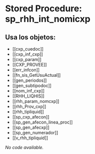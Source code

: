 # Stored Procedure: sp_rhh_int_nomicxp

## Usa los objetos:
- [[cxp_cuedoc]]
- [[cxp_inf_cxp]]
- [[cxp_param]]
- [[CXP_PROVEE]]
- [[err_infcon]]
- [[fn_sis_GetUsuActual]]
- [[gen_periodos]]
- [[gen_subtipodoc]]
- [[nom_inf_cxp]]
- [[RHH_LIQHIS]]
- [[rhh_param_nomcxp]]
- [[rhh_Prov_cxp]]
- [[rhh_tipliquid]]
- [[sp_cxp_afecon]]
- [[sp_gen_afecon_linea_proc]]
- [[sp_gen_afecxp]]
- [[sp_gen_numerador]]
- [[v_rhh_tipliquid]]

*No code available.*

